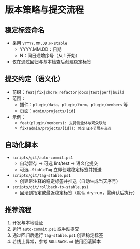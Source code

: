 # 版本策略与提交流程

## 稳定标签命名
- 采用 `vYYYY.MM.DD.N-stable`
  - YYYY.MM.DD：日期
  - N：同日递增序号（从 1 开始）
- 仅在通过回归与基本检查后创建稳定标签

## 提交约定（语义化）
- 前缀：`feat|fix|chore|refactor|docs|test|perf|build`
- 范围：
  - 插件：`plugin/data`、`plugin/form`、`plugin/members` 等
  - 页面：`admin/projects/[id]`
- 示例：
  - `feat(plugin/members): 支持侧全体与观众联动`
  - `fix(admin/projects/[id]): 修复旧环节展开交互`

## 自动化脚本
- `scripts/git/auto-commit.ps1`
  - 自动暂存 → 可选 lint/test → 语义化提交
  - 可选 `-StableTag` 立即创建稳定标签并推送
- `scripts/git/tag-stable.ps1`
  - 创建带注释的稳定标签并推送（自动生成当天序号）
- `scripts/git/rollback-to-stable.ps1`
  - 回滚到指定或最近稳定标签（默认 dry-run，需确认后执行）

## 推荐流程
1. 开发与本地验证
2. 运行 `auto-commit.ps1` 或手动提交
3. 通过回归后运行 `tag-stable.ps1` 创建稳定标签
4. 若线上异常，参考 `ROLLBACK.md` 使用回滚脚本